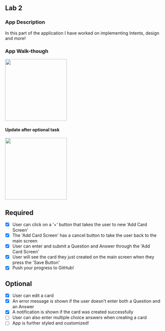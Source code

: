 
## Lab 2

### App Description
In this part of the application I have worked on implementing Intents, design and more!

### App Walk-though

<img src="https://i.imgur.com/DZofl3J.gif" width=200><br>

#### Update after optional task

<img src="https://imgur.com/lHJKL9F.gif" width=200><br>

## Required
- [x] User can click on a ‘+’ button that takes the user to new ‘Add Card Screen’
- [x] The 'Add Card Screen' has a cancel button to take the user back to the main screen
- [x] User can enter and submit a Question and Answer through the 'Add Card Screen'
- [x] User will see the card they just created on the main screen when they press the 'Save Button'
- [x] Push your progress to GitHub!

## Optional
- [x] User can edit a card
- [x] An error message is shown if the user doesn't enter both a Question and an Answer
- [x] A notification is shown if the card was created successfully
- [ ] User can also enter multiple choice answers when creating a card
- [ ] App is further styled and customized!
